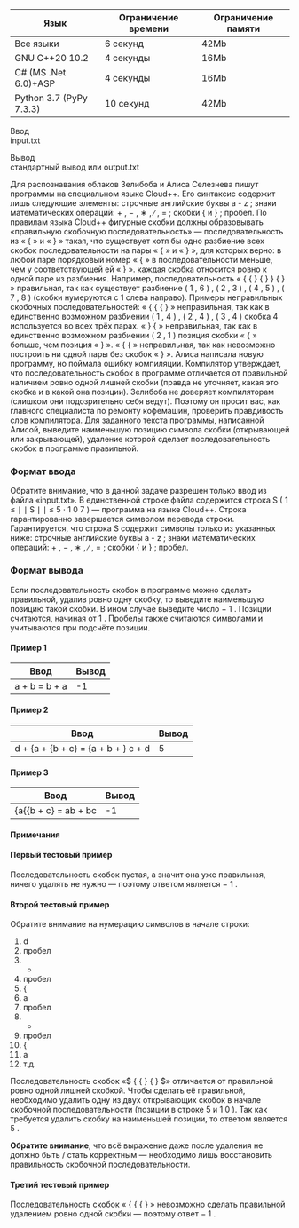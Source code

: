| Язык                    	| Ограничение времени 	| Ограничение памяти 	|
|-------------------------	|---------------------	|--------------------	|
| Все языки               	| 6 секунд            	| 42Mb               	|
| GNU C++20 10.2          	| 4 секунды           	| 16Mb               	|
| C# (MS .Net 6.0)+ASP    	| 4 секунды           	| 16Mb               	|
| Python 3.7 (PyPy 7.3.3) 	| 10 секунд           	| 42Mb               	|


Ввод  
input.txt

Вывод  
стандартный вывод или output.txt
  
  
Для распознавания облаков Зелибоба и Алиса Селезнева пишут программы на специальном языке Cloud++. 
Его синтаксис содержит лишь следующие элементы: строчные английские буквы a - z ; знаки математических операций: + , − , ∗ , ∕ , = ; скобки { и } ; пробел. 
По правилам языка Cloud++ фигурные скобки должны образовывать «правильную скобочную последовательность» — последовательность из « { » и « } » такая, 
что существует хотя бы одно разбиение всех скобок последовательности на пары « { » и « } », для которых верно: 
в любой паре порядковый номер « { » в последовательности меньше, чем у соответствующей ей « } ». 
каждая скобка относится ровно к одной паре из разбиения. 
Например, последовательность « { { } { } } { } » правильная, так как существует разбиение ( 1 , 6 ) , ( 2 , 3 ) , ( 4 , 5 ) , ( 7 , 8 ) (скобки нумеруются с 1 слева направо). Примеры неправильных скобочных последовательностей: « { { { } » неправильная, так как в единственно возможном разбиении ( 1 , 4 ) , ( 2 , 4 ) , ( 3 , 4 ) скобка 4 используется во всех трёх парах. 
« } { » неправильная, так как в единственно возможном разбиении ( 2 , 1 ) позиция скобки « { » больше, чем позиция « } ». 
« { { » неправильная, так как невозможно построить ни одной пары без скобок « } ». 
Алиса написала новую программу, но поймала ошибку компиляции. 
Компилятор утверждает, что последовательность скобок в программе отличается от правильной наличием ровно одной лишней скобки (правда не уточняет, какая это скобка и в какой она позиции). 
Зелибоба не доверяет компиляторам (слишком они подозрительно себя ведут). 
Поэтому он просит вас, как главного специалиста по ремонту кофемашин, проверить правдивость слов компилятора. 
Для заданного текста программы, написанной Алисой, выведите наименьшую позицию символа скобки (открывающей или закрывающей), удаление которой сделает последовательность скобок в программе правильной. 

### Формат ввода ###
Обратите внимание, что в данной задаче разрешен только ввод из файла «input.txt». В единственной строке файла содержится строка S ( 1 ≤ ∣ ∣ S ∣ ∣ ≤ 5 ⋅ 1 0 7 ) — программа на языке Cloud++. Строка гарантированно завершается символом перевода строки. 
Гарантируется, что строка S содержит символы только из указанных ниже: 
строчные английские буквы a - z ; 
знаки математических операций: + , − , ∗ , ∕ , = ; 
скобки { и } ; пробел. 

### Формат вывода ###
Если последовательность скобок в программе можно сделать правильной, удалив ровно одну скобку, то выведите наименьшую позицию такой скобки. В ином случае выведите число − 1 . 
Позиции считаются, начиная от 1 . 
Пробелы также считаются символами и учитываются при подсчёте позиции.


#### Пример 1 ####

| Ввод                   	| Вывод 	|
|------------------------	|-------	|
| a + b = b + a	| -1     	|

#### Пример 2 ####

| Ввод                   	| Вывод 	|
|------------------------	|-------	|
| d + {a + {b + c} = {a + b + } c + d	| 5     	|

#### Пример 3 ####

| Ввод                   	| Вывод 	|
|------------------------	|-------	|
| {a{{b + c} = ab + bc 	| -1     	|


#### Примечания ####
#### Первый тестовый пример ####
Последовательность скобок пустая, а значит она уже правильная, ничего удалять не нужно — поэтому ответом является  − 1
.
#### Второй тестовый пример ####

Обратите внимание на нумерацию символов в начале строки:

1. d
2. пробел
3. +
4. пробел
5. {
6. a
7. пробел
8. +
9. пробел
10. {
11. a
12. т.д.

Последовательность скобок «$ { { } { } $» отличается от правильной ровно одной лишней скобкой. Чтобы сделать её правильной, необходимо удалить одну из двух открывающих скобок в начале скобочной последовательности (позиции в строке 5 и 1 0 ). Так как требуется удалить скобку на наименьшей позиции, то ответом является 5 .

**Обратите внимание**, что всё выражение даже после удаления не должно быть / стать корректным — необходимо лишь восстановить правильность скобочной последовательности.

#### Третий тестовый пример ####
Последовательность скобок « { { { } » невозможно сделать правильной удалением ровно одной скобки — поэтому ответ − 1 .

